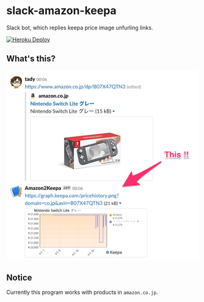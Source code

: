 # slack-amazon-keepa
Slack bot, which replies keepa price image unfurling links.

[![Heroku Deploy](https://www.herokucdn.com/deploy/button.png)](https://heroku.com/deploy?template=https://github.com/tadyjp/slack-amazon-keepa)


## What's this?

![](./images/readme-1.png)


## Notice

Currently this program works with products in `amazon.co.jp`.

